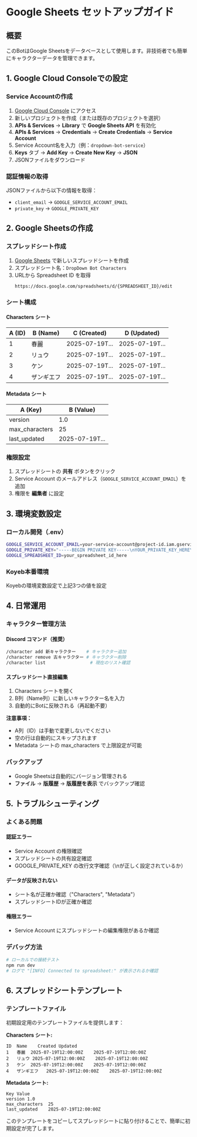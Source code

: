 # Google Sheets セットアップガイド

## 概要

このBotはGoogle Sheetsをデータベースとして使用します。非技術者でも簡単にキャラクターデータを管理できます。

## 1. Google Cloud Consoleでの設定

### Service Accountの作成

1. [Google Cloud Console](https://console.cloud.google.com/) にアクセス
2. 新しいプロジェクトを作成（または既存のプロジェクトを選択）
3. **APIs & Services** → **Library** で **Google Sheets API** を有効化
4. **APIs & Services** → **Credentials** → **Create Credentials** → **Service Account**
5. Service Account名を入力（例：`dropdown-bot-service`）
6. **Keys** タブ → **Add Key** → **Create New Key** → **JSON**
7. JSONファイルをダウンロード

### 認証情報の取得

JSONファイルから以下の情報を取得：
- `client_email` → `GOOGLE_SERVICE_ACCOUNT_EMAIL`
- `private_key` → `GOOGLE_PRIVATE_KEY`

## 2. Google Sheetsの作成

### スプレッドシート作成

1. [Google Sheets](https://sheets.google.com/) で新しいスプレッドシートを作成
2. スプレッドシート名：`DropDown Bot Characters`
3. URLから Spreadsheet ID を取得
   ```
   https://docs.google.com/spreadsheets/d/{SPREADSHEET_ID}/edit
   ```

### シート構成

#### Characters シート
| A (ID) | B (Name) | C (Created) | D (Updated) |
|--------|----------|-------------|-------------|
| 1      | 春麗     | 2025-07-19T... | 2025-07-19T... |
| 2      | リュウ   | 2025-07-19T... | 2025-07-19T... |
| 3      | ケン     | 2025-07-19T... | 2025-07-19T... |
| 4      | ザンギエフ | 2025-07-19T... | 2025-07-19T... |

#### Metadata シート
| A (Key) | B (Value) |
|---------|-----------|
| version | 1.0 |
| max_characters | 25 |
| last_updated | 2025-07-19T... |

### 権限設定

1. スプレッドシートの **共有** ボタンをクリック
2. Service Account のメールアドレス（`GOOGLE_SERVICE_ACCOUNT_EMAIL`）を追加
3. 権限を **編集者** に設定

## 3. 環境変数設定

### ローカル開発（.env）
```bash
GOOGLE_SERVICE_ACCOUNT_EMAIL=your-service-account@project-id.iam.gserviceaccount.com
GOOGLE_PRIVATE_KEY="-----BEGIN PRIVATE KEY-----\nYOUR_PRIVATE_KEY_HERE\n-----END PRIVATE KEY-----"
GOOGLE_SPREADSHEET_ID=your_spreadsheet_id_here
```

### Koyeb本番環境
Koyebの環境変数設定で上記3つの値を設定

## 4. 日常運用

### キャラクター管理方法

#### Discord コマンド（推奨）
```bash
/character add 新キャラクター    # キャラクター追加
/character remove 古キャラクター # キャラクター削除
/character list                 # 現在のリスト確認
```

#### スプレッドシート直接編集
1. Characters シートを開く
2. B列（Name列）に新しいキャラクター名を入力
3. 自動的にBotに反映される（再起動不要）

**注意事項：**
- A列（ID）は手動で変更しないでください
- 空の行は自動的にスキップされます
- Metadata シートの max_characters で上限設定が可能

### バックアップ
- Google Sheetsは自動的にバージョン管理される
- **ファイル** → **版履歴** → **版履歴を表示** でバックアップ確認

## 5. トラブルシューティング

### よくある問題

#### 認証エラー
- Service Account の権限確認
- スプレッドシートの共有設定確認
- GOOGLE_PRIVATE_KEY の改行文字確認（\nが正しく設定されているか）

#### データが反映されない
- シート名が正確か確認（"Characters", "Metadata"）
- スプレッドシートIDが正確か確認

#### 権限エラー
- Service Account にスプレッドシートの編集権限があるか確認

### デバッグ方法
```bash
# ローカルでの接続テスト
npm run dev
# ログで "[INFO] Connected to spreadsheet:" が表示されるか確認
```

## 6. スプレッドシートテンプレート

### テンプレートファイル
初期設定用のテンプレートファイルを提供します：

**Characters シート:**
```
ID	Name	Created	Updated
1	春麗	2025-07-19T12:00:00Z	2025-07-19T12:00:00Z
2	リュウ	2025-07-19T12:00:00Z	2025-07-19T12:00:00Z
3	ケン	2025-07-19T12:00:00Z	2025-07-19T12:00:00Z
4	ザンギエフ	2025-07-19T12:00:00Z	2025-07-19T12:00:00Z
```

**Metadata シート:**
```
Key	Value
version	1.0
max_characters	25
last_updated	2025-07-19T12:00:00Z
```

このテンプレートをコピーしてスプレッドシートに貼り付けることで、簡単に初期設定が完了します。